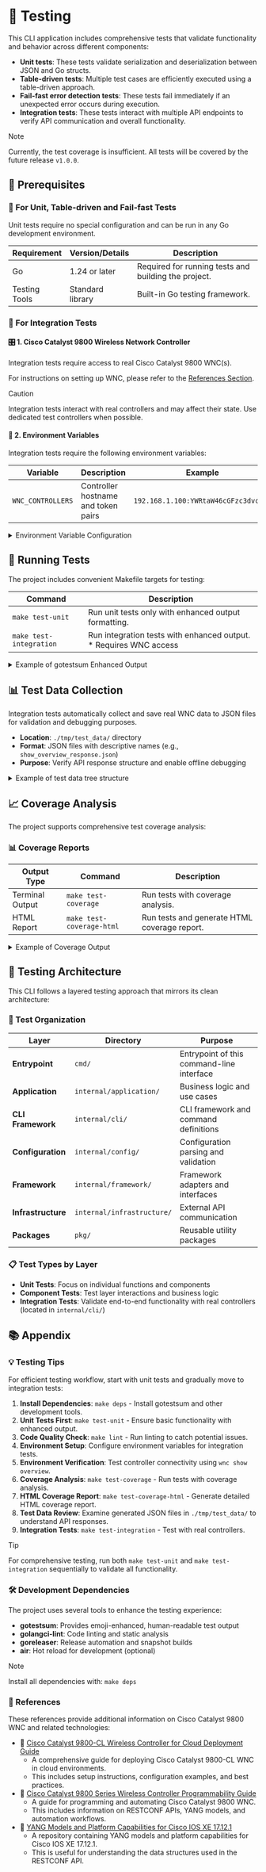 # 🧪 Testing

This CLI application includes comprehensive tests that validate functionality and behavior across different components:

- **Unit tests**: These tests validate serialization and deserialization between JSON and Go structs.
- **Table-driven tests**: Multiple test cases are efficiently executed using a table-driven approach.
- **Fail-fast error detection tests**: These tests fail immediately if an unexpected error occurs during execution.
- **Integration tests**: These tests interact with multiple API endpoints to verify API communication and overall functionality.

> [!Note]
> Currently, the test coverage is insufficient. All tests will be covered by the future release `v1.0.0`.

## 🎯 Prerequisites

### 🧩 For Unit, Table-driven and Fail-fast Tests

Unit tests require no special configuration and can be run in any Go development environment.

| Requirement   | Version/Details  | Description                                          |
| ------------- | ---------------- | ---------------------------------------------------- |
| Go            | 1.24 or later    | Required for running tests and building the project. |
| Testing Tools | Standard library | Built-in Go testing framework.                       |

### 🔗 For Integration Tests

#### 🎛️ 1. Cisco Catalyst 9800 Wireless Network Controller

Integration tests require access to real Cisco Catalyst 9800 WNC(s).

For instructions on setting up WNC, please refer to the [References Section](#references).

> [!CAUTION]
> Integration tests interact with real controllers and may affect their state. Use dedicated test controllers when possible.

#### 🔧 2. Environment Variables

Integration tests require the following environment variables:

| Variable          | Description                         | Example                              |
| ----------------- | ----------------------------------- | ------------------------------------ |
| `WNC_CONTROLLERS` | Controller hostname and token pairs | `192.168.1.100:YWRtaW46cGFzc3dvcmQ=` |

<details><summary>Environment Variable Configuration</summary>

```bash
# Single controller
export WNC_CONTROLLERS="192.168.1.100:YWRtaW46cGFzc3dvcmQ="

# Multiple controllers (comma-separated)
export WNC_CONTROLLERS="192.168.1.100:YWRtaW46cGFzc3dvcmQ=,192.168.1.101:YWRtaW46cGFzc3dvcmQ="
```

**Generating Access Tokens:**

Use the `wnc generate token` command to create Base64 encoded access tokens:

```bash
# Generate token for your controller
wnc generate token -u admin -p password
# Output: YWRtaW46cGFzc3dvcmQ=
```

</details>

## 🚀 Running Tests

The project includes convenient Makefile targets for testing:

| Command                 | Description                                                        |
| ----------------------- | ------------------------------------------------------------------ |
| `make test-unit`        | Run unit tests only with enhanced output formatting.               |
| `make test-integration` | Run integration tests with enhanced output. \* Requires WNC access |

<details><summary>Example of gotestsum Enhanced Output</summary>

```text
📦 github.com/umatare5/wnc/cmd (85.7% coverage)
  ✅ TestMainFunction (0.00s)
  ✅ TestVersionCommand (0.01s)

📦 github.com/umatare5/wnc/internal/application (72.3% coverage)
  ✅ TestShowOverview (0.05s)
  ✅ TestShowAP (0.03s)
  ✅ TestShowClient (0.02s)
    application_test.go:156: Show client request successful

📦 github.com/umatare5/wnc/internal/cli (15.2% coverage)
  🚧 TestIntegrationShowOverview (0.00s)
    integration_test.go:45: WNC_CONTROLLERS not set - skipping integration tests
  ✅ TestIntegrationShowAP (5.23s)
    integration_test.go:89: Integration test completed successfully with 3 controllers
```

</details>

## 📊 Test Data Collection

Integration tests automatically collect and save real WNC data to JSON files for validation and debugging purposes.

- **Location**: `./tmp/test_data/` directory
- **Format**: JSON files with descriptive names (e.g., `show_overview_response.json`)
- **Purpose**: Verify API response structure and enable offline debugging

<details><summary>Example of test data tree structure</summary>

```text
./tmp/test_data/
├── show_overview_response.json
├── show_ap_response.json
├── show_client_response.json
├── show_wlan_response.json
└── generate_token_response.json
```

</details>

## 📈 Coverage Analysis

The project supports comprehensive test coverage analysis:

### 📊 Coverage Reports

| Output Type     | Command                   | Description                                  |
| --------------- | ------------------------- | -------------------------------------------- |
| Terminal Output | `make test-coverage`      | Run tests with coverage analysis.            |
| HTML Report     | `make test-coverage-html` | Run tests and generate HTML coverage report. |

<details><summary>Example of Coverage Output</summary>

```text
Coverage report generated at ./tmp/coverage.out
total: (statements) 67.8%

📦 github.com/umatare5/wnc/cmd (85.7% coverage)
📦 github.com/umatare5/wnc/internal/application (72.3% coverage)
📦 github.com/umatare5/wnc/internal/cli (89.1% coverage)
📦 github.com/umatare5/wnc/internal/config (91.2% coverage)
📦 github.com/umatare5/wnc/internal/framework (68.5% coverage)
📦 github.com/umatare5/wnc/internal/infrastructure (45.6% coverage)
📦 github.com/umatare5/wnc/pkg/cisco (82.3% coverage)
📦 github.com/umatare5/wnc/pkg/log (95.0% coverage)
📦 github.com/umatare5/wnc/pkg/tablewriter (78.9% coverage)
```

</details>

## 🔧 Testing Architecture

This CLI follows a layered testing approach that mirrors its clean architecture:

### 📁 Test Organization

| Layer              | Directory                  | Purpose                                   |
| ------------------ | -------------------------- | ----------------------------------------- |
| **Entrypoint**     | `cmd/`                     | Entrypoint of this command-line interface |
| **Application**    | `internal/application/`    | Business logic and use cases              |
| **CLI Framework**  | `internal/cli/`            | CLI framework and command definitions     |
| **Configuration**  | `internal/config/`         | Configuration parsing and validation      |
| **Framework**      | `internal/framework/`      | Framework adapters and interfaces         |
| **Infrastructure** | `internal/infrastructure/` | External API communication                |
| **Packages**       | `pkg/`                     | Reusable utility packages                 |

### 📋 Test Types by Layer

- **Unit Tests**: Focus on individual functions and components
- **Component Tests**: Test layer interactions and business logic
- **Integration Tests**: Validate end-to-end functionality with real controllers (located in `internal/cli/`)

## 📚️ Appendix

### 💡 Testing Tips

For efficient testing workflow, start with unit tests and gradually move to integration tests:

1. **Install Dependencies**: `make deps` - Install gotestsum and other development tools.
2. **Unit Tests First**: `make test-unit` - Ensure basic functionality with enhanced output.
3. **Code Quality Check**: `make lint` - Run linting to catch potential issues.
4. **Environment Setup**: Configure environment variables for integration tests.
5. **Environment Verification**: Test controller connectivity using `wnc show overview`.
6. **Coverage Analysis**: `make test-coverage` - Run tests with coverage analysis.
7. **HTML Coverage Report**: `make test-coverage-html` - Generate detailed HTML coverage report.
8. **Test Data Review**: Examine generated JSON files in `./tmp/test_data/` to understand API responses.
9. **Integration Tests**: `make test-integration` - Test with real controllers.

> [!TIP]
> For comprehensive testing, run both `make test-unit` and `make test-integration` sequentially to validate all functionality.

### 🛠️ Development Dependencies

The project uses several tools to enhance the testing experience:

- **gotestsum**: Provides emoji-enhanced, human-readable test output
- **golangci-lint**: Code linting and static analysis
- **goreleaser**: Release automation and snapshot builds
- **air**: Hot reload for development (optional)

> [!Note]
> Install all dependencies with: `make deps`

### 📖 References

These references provide additional information on Cisco Catalyst 9800 WNC and related technologies:

- 📖 [Cisco Catalyst 9800-CL Wireless Controller for Cloud Deployment Guide](https://www.cisco.com/c/en/us/td/docs/wireless/controller/9800/technical-reference/c9800-cl-dg.html)
  - A comprehensive guide for deploying Cisco Catalyst 9800-CL WNC in cloud environments.
  - This includes setup instructions, configuration examples, and best practices.
- 📖 [Cisco Catalyst 9800 Series Wireless Controller Programmability Guide](https://www.cisco.com/c/en/us/td/docs/wireless/controller/9800/programmability-guide/b_c9800_programmability_cg/cisco-catalyst-9800-series-wireless-controller-programmability-guide.html)
  - A guide for programming and automating Cisco Catalyst 9800 WNC.
  - This includes information on RESTCONF APIs, YANG models, and automation workflows.
- 📖 [YANG Models and Platform Capabilities for Cisco IOS XE 17.12.1](https://github.com/YangModels/yang/tree/main/vendor/cisco/xe/17121#readme)
  - A repository containing YANG models and platform capabilities for Cisco IOS XE 17.12.1.
  - This is useful for understanding the data structures used in the RESTCONF API.
